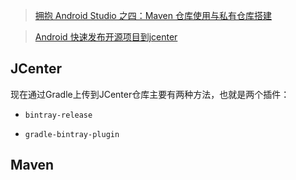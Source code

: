 > [拥抱 Android Studio 之四：Maven 仓库使用与私有仓库搭建](http://kvh.io/cn/embrace-android-studio-maven-deploy.html)

> [Android 快速发布开源项目到jcenter](https://blog.csdn.net/lmj623565791/article/details/51148825)

> []()

## JCenter

现在通过Gradle上传到JCenter仓库主要有两种方法，也就是两个插件：

* `bintray-release`

* `gradle-bintray-plugin`

##  Maven
